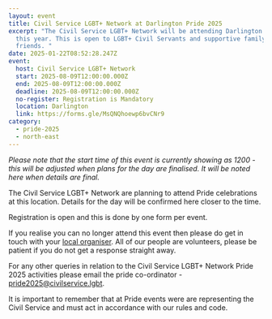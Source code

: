 ```yaml
---
layout: event
title: Civil Service LGBT+ Network at Darlington Pride 2025
excerpt: "The Civil Service LGBT+ Network will be attending Darlington Pride
  this year. This is open to LGBT+ Civil Servants and supportive family and
  friends. "
date: 2025-01-22T08:52:28.247Z
event:
  host: Civil Service LGBT+ Network
  start: 2025-08-09T12:00:00.000Z
  end: 2025-08-09T12:00:00.000Z
  deadline: 2025-08-09T12:00:00.000Z
  no-register: Registration is Mandatory
  location: Darlington
  link: https://forms.gle/MsQNQhoewp6bvCNr9
category:
  - pride-2025
  - north-east
---
```

*P﻿lease note that the start time of this event is currently showing as 1200 - this will be adjusted when plans for the day are finalised. It will be noted here when details are final.*

The Civil Service LGBT+ Network are planning to attend Pride celebrations at this location. Details for the day will be confirmed here closer to the time. 

Registration is open and this is done by one form per event.

I﻿f you realise you can no longer attend this event then please do get in touch with your [local organiser](https://www.civilservice.lgbt/team/). All of our people are volunteers, please be patient if you do not get a response straight away. 

F﻿or any other queries in relation to the Civil Service LGBT+ Network Pride 2025 activities please email the pride co-ordinator - [pride2025@civilservice.lgbt](mailto:pride2025@civilservice.lgbt).

I﻿t is important to remember that at Pride events were are representing the Civil Service and must act in accordance with our rules and code.